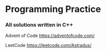 # Programming Practice


### All solutions written in C++

Advent of Code
https://adventofcode.com/

LeetCode
https://leetcode.com/Astradus/
